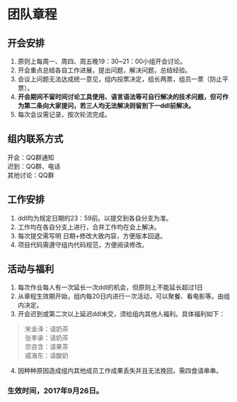 # 团队章程
## 开会安排
1. 原则上每周一、周四、周五晚19：30~21：00小组开会讨论。
1. 开会重点总结各自工作进展，提出问题，解决问题，总结经验。
1. 会议上问题无法达成统一意见，组内投票决定，组长两票，组员一票（防止平票）。
1. **开会期间不留时间讨论工具使用、语言语法等可自行解决的技术问题，但可作为第二条向大家提问，若三人均无法解决则留到下一ddl前解决。**
1. 每次会议需记录，按次轮流完成。  

## 组内联系方式
开会：QQ群通知  
迟到：QQ群、电话  
其他讨论：QQ群  

## 工作安排
1. ddl均为规定日期的23：59前。以提交到各自分支为准。
1. 工作均在各自分支上进行，合并工作均在会上解决。
1. 每次提交需写明 日期+修改大致内容，方便版本回退。
1. 项目代码需遵守组内代码规范，方便阅读修改。  

## 活动与福利
1. 每次作业每人有一次延长一次ddl的机会，但原则上不能延长超过1日
1. 从章程生效期开始，组内每20日内进行一次活动，可以聚餐、看电影等。由组内决定。
1. 开会迟到或第二次以上延迟ddl未交，须给组内其他人福利。具体福利如下：
>宋金泽：请奶茶  
张李承：请奶茶  
宗咨含：请果茶  
戚海东：请酸奶  

4. 因种种原因造成组内其他成员工作成果丢失并且无法挽回，需四食请串串。
### 生效时间，2017年9月26日。